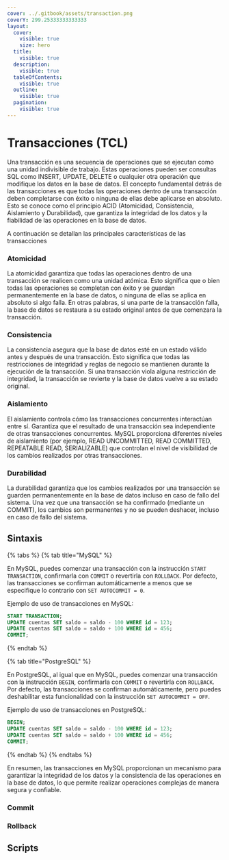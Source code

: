 ```yaml
---
cover: ../.gitbook/assets/transaction.png
coverY: 299.25333333333333
layout:
  cover:
    visible: true
    size: hero
  title:
    visible: true
  description:
    visible: true
  tableOfContents:
    visible: true
  outline:
    visible: true
  pagination:
    visible: true
---
```


# Transacciones (TCL)

Una transacción es una secuencia de operaciones que se ejecutan como una unidad indivisible de trabajo. Estas operaciones pueden ser consultas SQL como INSERT, UPDATE, DELETE o cualquier otra operación que modifique los datos en la base de datos. El concepto fundamental detrás de las transacciones es que todas las operaciones dentro de una transacción deben completarse con éxito o ninguna de ellas debe aplicarse en absoluto. Esto se conoce como el principio ACID (Atomicidad, Consistencia, Aislamiento y Durabilidad), que garantiza la integridad de los datos y la fiabilidad de las operaciones en la base de datos.

A continuación se detallan las principales características de las transacciones

### Atomicidad

La atomicidad garantiza que todas las operaciones dentro de una transacción se realicen como una unidad atómica. Esto significa que o bien todas las operaciones se completan con éxito y se guardan permanentemente en la base de datos, o ninguna de ellas se aplica en absoluto si algo falla. En otras palabras, si una parte de la transacción falla, la base de datos se restaura a su estado original antes de que comenzara la transacción.

### Consistencia

La consistencia asegura que la base de datos esté en un estado válido antes y después de una transacción. Esto significa que todas las restricciones de integridad y reglas de negocio se mantienen durante la ejecución de la transacción. Si una transacción viola alguna restricción de integridad, la transacción se revierte y la base de datos vuelve a su estado original.

### Aislamiento

El aislamiento controla cómo las transacciones concurrentes interactúan entre sí. Garantiza que el resultado de una transacción sea independiente de otras transacciones concurrentes. MySQL proporciona diferentes niveles de aislamiento (por ejemplo, READ UNCOMMITTED, READ COMMITTED, REPEATABLE READ, SERIALIZABLE) que controlan el nivel de visibilidad de los cambios realizados por otras transacciones.

### Durabilidad

La durabilidad garantiza que los cambios realizados por una transacción se guarden permanentemente en la base de datos incluso en caso de fallo del sistema. Una vez que una transacción se ha confirmado (mediante un COMMIT), los cambios son permanentes y no se pueden deshacer, incluso en caso de fallo del sistema.

## Sintaxis

{% tabs %}
{% tab title="MySQL" %}


En MySQL, puedes comenzar una transacción con la instrucción `START TRANSACTION`, confirmarla con `COMMIT` o revertirla con `ROLLBACK`. Por defecto, las transacciones se confirman automáticamente a menos que se especifique lo contrario con `SET AUTOCOMMIT = 0`.

Ejemplo de uso de transacciones en MySQL:

```sql
START TRANSACTION;
UPDATE cuentas SET saldo = saldo - 100 WHERE id = 123;
UPDATE cuentas SET saldo = saldo + 100 WHERE id = 456;
COMMIT;
```
{% endtab %}

{% tab title="PostgreSQL" %}


En PostgreSQL, al igual que en MySQL, puedes comenzar una transacción con la instrucción `BEGIN`, confirmarla con `COMMIT` o revertirla con `ROLLBACK`. Por defecto, las transacciones se confirman automáticamente, pero puedes deshabilitar esta funcionalidad con la instrucción `SET AUTOCOMMIT = OFF`.

Ejemplo de uso de transacciones en PostgreSQL:

```sql
BEGIN;
UPDATE cuentas SET saldo = saldo - 100 WHERE id = 123;
UPDATE cuentas SET saldo = saldo + 100 WHERE id = 456;
COMMIT;
```
{% endtab %}
{% endtabs %}

En resumen, las transacciones en MySQL proporcionan un mecanismo para garantizar la integridad de los datos y la consistencia de las operaciones en la base de datos, lo que permite realizar operaciones complejas de manera segura y confiable.

### Commit



### Rollback



## Scripts




